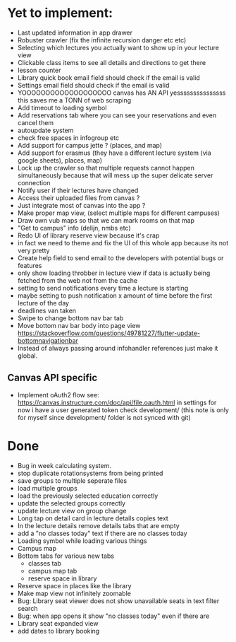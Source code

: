 # Yet to implement:
- Last updated information in app drawer
- Robuster crawler (fix the infinite recursion danger etc etc)
- Selecting which lectures you actually want to show up in your lecture view
- Clickable class items to see all details and directions to get there
- lesson counter
- Library quick book email field should check if the email is valid
- Settings email field should check if the email is valid
- YOOOOOOOOOOOOOOOOOOO canvas has AN API yesssssssssssssss this saves me a TONN of web scraping
- Add timeout to loading symbol 
- Add reservations tab where you can see your reservations and even cancel them
- autoupdate system
- check free spaces in infogroup etc
- Add support for campus jette ? (places, and map)
- Add support for erasmus (they have a different lecture system (via google sheets),
places, map)
- Lock up the crawler so that multiple requests cannot happen simultaneously because
that will mess up the super delicate server connection 
- Notify user if their lectures have changed
- Access their uploaded files from canvas ?
- Just integrate most of canvas into the app ?
- Make proper map view, (select multiple maps for different campuses)
- Draw own vub maps so that we can mark rooms on that map
- "Get to campus" info (delijn, nmbs etc)
- Redo UI of library reserve view because it's crap
- in fact we need to theme and fix the UI of this whole app because its not very pretty
- Create help field to send email to the developers with potential bugs or features 
- only show loading throbber in lecture view if data is actually being fetched from the web not from the cache
- setting to send notifications every time a lecture is starting 
- maybe setting to push notification x amount of time before the first lecture of the day
- deadlines van taken
- Swipe to change bottom nav bar tab
- Move bottom nav bar body into page view https://stackoverflow.com/questions/49781227/flutter-update-bottomnavigationbar
- Instead of always passing around infohandler references just make it global.

## Canvas API specific
- Implement oAuth2 flow see: https://canvas.instructure.com/doc/api/file.oauth.html in settings
    for now i have a user generated token check development/ (this note is only for myself since development/ folder is not synced with git)


# Done
- Bug in week calculating system.
- stop duplicate rotationsystems from being printed
- save groups to multiple seperate files 
- load multiple groups
- load the previously selected education correctly
- update the selected groups correctly
- update lecture view on group change 
- Long tap on detail card in lecture details copies text
- In the lecture details remove details tabs that are empty
- add a "no classes today" text if there are no classes today
- Loading symbol while loading various things
- Campus map
- Bottom tabs for various new tabs
    - classes tab
    - campus map tab
    - reserve space in library
- Reserve space in places like the library
- Make map view not infinitely zoomable
- Bug: Library seat viewer does not show unavailable seats in text filter search
- Bug: when app opens it show "no classes today" even if there are
- Library seat expanded view
- add dates to library booking